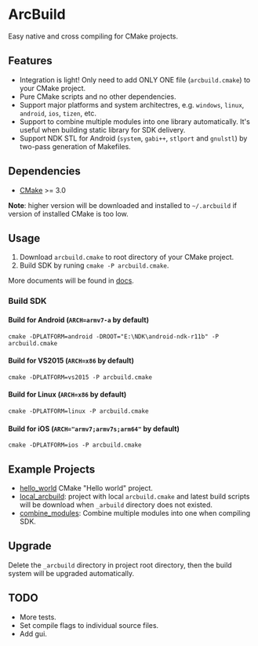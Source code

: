 # ArcBuild

Easy native and cross compiling for CMake projects.


## Features

- Integration is light! Only need to add ONLY ONE file (`arcbuild.cmake`) to your CMake project.
- Pure CMake scripts and no other dependencies.
- Support major platforms and system architectres, e.g. `windows`, `linux`, `android`, `ios`, `tizen`, etc.
- Support to combine multiple modules into one library automatically. It's useful when building static library for SDK delivery.
- Support NDK STL for Android (`system`, `gabi++`, `stlport` and `gnulstl`) by two-pass generation of Makefiles.


## Dependencies

- [CMake](http://cmake.org/) >= 3.0

**Note**: higher version will be downloaded and installed to `~/.arcbuild` if version of  installed CMake is too low.


## Usage

1. Download `arcbuild.cmake` to root directory of your CMake project.
2. Build SDK by runing `cmake -P arcbuild.cmake`.

More documents will be found in [docs](docs/README.md).

### Build SDK

#### Build for Android (`ARCH=armv7-a` by default)

```shell
cmake -DPLATFORM=android -DROOT="E:\NDK\android-ndk-r11b" -P arcbuild.cmake
```

#### Build for VS2015 (`ARCH=x86` by default)

```shell
cmake -DPLATFORM=vs2015 -P arcbuild.cmake
```

#### Build for Linux (`ARCH=x86` by default)

```shell
cmake -DPLATFORM=linux -P arcbuild.cmake
```

#### Build for iOS (`ARCH="armv7;armv7s;arm64"` by default)

```shell
cmake -DPLATFORM=ios -P arcbuild.cmake
```


## Example Projects

- [hello_world](examples/hello_world) CMake "Hello world" project.
- [local_arcbuild](examples/local_arcbuild): project with local `arcbuild.cmake` and latest build scripts will be download when `_arbuild` directory does not existed.
- [combine_modules](examples/combine_modules): Combine multiple modules into one when compiling SDK.


## Upgrade

Delete the `_arcbuild` directory in project root directory, then the build system will be upgraded automatically.


## TODO

- More tests.
- Set compile flags to individual source files.
- Add gui.
